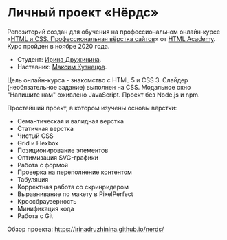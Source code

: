 # Личный проект «Нёрдс»

Репозиторий создан для обучения на профессиональном онлайн‑курсе «[HTML и CSS. Профессиональная вёрстка сайтов](https://htmlacademy.ru/intensive/htmlcss)» от [HTML Academy](https://htmlacademy.ru). Курс пройден в ноябре 2020 года.

* Студент: [Ирина Дружинина](https://htmlacademy.ru/profile/hellcat).
* Наставник: [Максим Кузнецов](https://htmlacademy.ru/profile/knenkne).

Цель онлайн-курса - знакомство с HTML 5 и CSS 3.
Слайдер (необязательное задание) выполнен на CSS. 
Модальное окно "Напишите нам" оживлено JavaScript.
Проект без Node.js и npm.

Простейший проект, в котором изучены основы вёрстки:

* Семантическая и валидная верстка
* Статичная верстка
* Чистый CSS
* Grid и Flexbox
* Позиционирование элементов
* Оптимизация SVG-графики
* Работа с формой
* Проверка на переполнение контентом
* Табуляция
* Корректная работа со скринридером
* Выравнивание по макету в PixelPerfect
* Кроссбраузерность
* Минификация кода
* Работа с Git

Обзор проекта:
https://irinadruzhinina.github.io/nerds/
